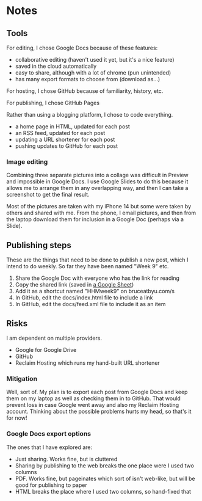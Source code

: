 # Notes

## Tools
For editing, I chose Google Docs because of these features:
- collaborative editing (haven't used it yet, but it's a nice feature)
- saved in the cloud automatically
- easy to share, although with a lot of chrome (pun unintended)
- has many export formats to choose from (download as...)

For hosting, I chose GitHub because of familiarity, history, etc.

For publishing, I chose GitHub Pages

Rather than using a blogging platform, I chose to code everything.
- a home page in HTML, updated for each post
- an RSS feed, updated for each post
- updating a URL shortener for each post
- pushing updates to GitHub for each post

### Image editing
Combining three separate pictures into a collage was difficult in Preview
and impossible in Google Docs. I use Google Slides to do this because it
allows me to arrange them in any overlapping way, and then I can take a
screenshot to get the final result.

Most of the pictures are taken with my iPhone 14 but some were taken by others
and shared with me. From the phone, I email pictures, and then from the 
laptop download them for inclusion in a Google Doc (perhaps via a Slide).

## Publishing steps
These are the things that need to be done to publish a new post, which
I intend to do weekly. So far they have been named "Week 9" etc.

1. Share the Google Doc with everyone who has the link for reading
2. Copy the shared link (saved in [a Google Sheet](https://docs.google.com/spreadsheets/d/1Zdr9cvMxNHAiSy6hbB0NpQDC_OYiaTL-LwvpFOUlMKo/edit?usp=sharing))
3. Add it as a shortcut named "HHMweek9" on bruceatbyu.com/s
4. In GitHub, edit the docs/index.html file to include a link
5. In GitHub, edit the docs/feed.xml file to include it as an item

## Risks
I am dependent on multiple providers.
- Google for Google Drive
- GitHub
- Reclaim Hosting which runs my hand-built URL shortener

### Mitigation
Well, sort of. 
My plan is to export each post from Google Docs and keep them on my laptop
as well as checking them in to GitHub.
That would prevent loss in case Google went away and also my Reclaim Hosting
account.
Thinking about the possible problems hurts my head, so that's it for now!

### Google Docs export options
The ones that I have explored are:

- Just sharing. Works fine, but is cluttered
- Sharing by publishing to the web breaks the one place were I used two columns
- PDF. Works fine, but pageinates which sort of isn't web-like, but will be good for publishing to paper
- HTML breaks the place where I used two columns, so hand-fixed that
